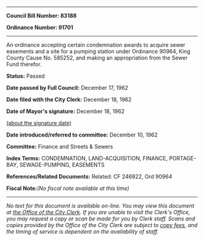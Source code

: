 

********

**Council Bill Number: 83188**
   
**Ordinance Number: 91701**
********

 An ordinance accepting certain condemnation awards to acquire sewer easements and a site for a pumping station under Ordinance 90964, King County Cause No. 585252, and making an appropriation from the Sewer Fund therefor.

**Status:** Passed
   
**Date passed by Full Council:** December 17, 1962
   
**Date filed with the City Clerk:** December 18, 1962
   
**Date of Mayor's signature:** December 18, 1962
   
[(about the signature date)](/~public/approvaldate.htm)
   
   
   
**Date introduced/referred to committee:** December 10, 1962
   
**Committee:** Finance and Streets & Sewers
   
   
**Index Terms:** CONDEMNATION, LAND-ACQUISITION, FINANCE, PORTAGE-BAY, SEWAGE-PUMPING, EASEMENTS

**References/Related Documents:** Related: CF 246922, Ord 90964

**Fiscal Note:**_(No fiscal note available at this time)_
********

_No text for this document is available on-line. You may view this document at [the Office of the City Clerk](http://www.seattle.gov/leg/clerk/contactUs.htm). If you are unable to visit the Clerk's Office, you may request a copy or scan be made for you by Clerk staff. Scans and copies provided by the Office of the City Clerk are subject to [copy fees](http://clerk.seattle.gov/~public/clerkfees.htm), and the timing of service is dependent on the availability of staff._

